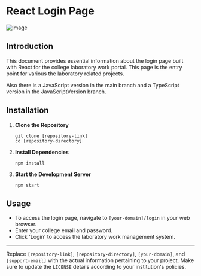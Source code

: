 # React Login Page 

![image](https://github.com/EmircanKartal/React-Login-Page/assets/88210656/a43d3108-92e4-4f6c-a03f-305b96b07da9)

## Introduction

This document provides essential information about the login page built with React for the college laboratory work portal. This page is the entry point for various the laboratory related projects.

Also there is a JavaScript version in the main branch and a TypeScript version in the JavaScriptVersion branch.


## Installation

1. **Clone the Repository**
   ```
   git clone [repository-link]
   cd [repository-directory]
   ```
2. **Install Dependencies**
   ```
   npm install
   ```
3. **Start the Development Server**
   ```
   npm start
   ```

## Usage

- To access the login page, navigate to `[your-domain]/login` in your web browser.
- Enter your college email and password.
- Click 'Login' to access the laboratory work management system.

---

Replace `[repository-link]`, `[repository-directory]`, `[your-domain]`, and `[support-email]` with the actual information pertaining to your project. Make sure to update the `LICENSE` details according to your institution's policies.
